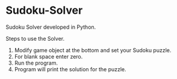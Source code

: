 # Sudoku-Solver
Sudoku Solver developed in Python.

Steps to use the Solver.
1. Modify game object at the bottom and set your Sudoku puzzle.
2. For blank space enter zero.
3. Run the program.
4. Program will print the solution for the puzzle.
